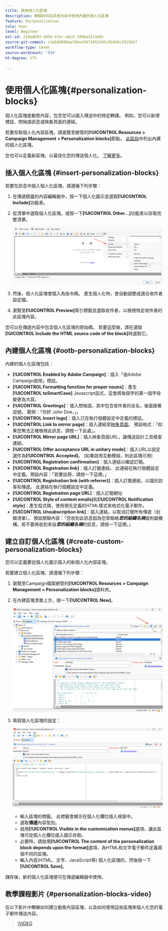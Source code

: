 ```yaml
---
title: 使用個人化區塊
description: 瞭解如何在訊息內容中使用內建的個人化區塊
feature: Personalization
role: User
level: Beginner
exl-id: 214ad693-d456-47ec-a9c8-199ba23c3d9c
source-git-commit: c248dd899ea704e43873652545c6b945c2915b57
workflow-type: tm+mt
source-wordcount: '554'
ht-degree: 17%

---
```


# 使用個人化區塊{#personalization-blocks}

個人化區塊是動態內容，包含您可以插入傳送中的特定轉譯。 例如，您可以新增標誌、問候語訊息或映象頁面的連結。

若要存取個人化內容區塊，請瀏覽至總管的&#x200B;**[!UICONTROL Resources > Campaign Management > Personalization blocks]**&#x200B;節點。 [此區段](#ootb-personalization-blocks)中列出內建的個人化區塊。

您也可以定義新區塊，以最佳化您的傳送個人化。 [了解更多](#create-custom-personalization-blocks)。

## 插入個人化區塊 {#insert-personalization-blocks}

若要在訊息中插入個人化區塊，請遵循下列步驟：

1. 在傳遞精靈的內容編輯器中，按一下個人化圖示並選取&#x200B;**[!UICONTROL Include]**&#x200B;功能表。
1. 從清單中選取個人化區塊，或按一下&#x200B;**[!UICONTROL Other...]**&#x200B;功能表以存取完整清單。

   ![](assets/perso-content-block.png)

1. 然後，個人化區塊會插入為指令碼。 產生個人化時，會自動調整成適合收件者設定檔。
1. 瀏覽至&#x200B;**[!UICONTROL Preview]**&#x200B;索引標籤並選取收件者，以檢視特定收件者的此區塊內容。

您可以在傳遞內容中包含個人化區塊的原始碼。 若要這麼做，請在選取&#x200B;**[!UICONTROL Include the HTML source code of the block]**&#x200B;時選取它。

## 內建個人化區塊 {#ootb-personalization-blocks}

內建的個人化區塊包括：

* **[!UICONTROL Enabled by Adobe Campaign]**：插入「由Adobe Campaign啟用」標誌。
* **[!UICONTROL Formatting function for proper nouns]**：產生&#x200B;**[!UICONTROL toSmartCase]** Javascript函式，這會將每個字的第一個字母變更為大寫。
* **[!UICONTROL Greetings]**：插入問候語，其中包含收件者的全名，後面接著逗號。 範例：「你好 John Doe，」。
* **[!UICONTROL Insert logo]**：插入已在執行個體設定中定義的標誌。
* **[!UICONTROL Link to mirror page]**：插入連結至[映象頁面](mirror-page.md)。 預設格式：「如果您無法正確檢視此訊息，請按一下此處」。
* **[!UICONTROL Mirror page URL]**：插入映象頁面URL，讓傳送設計工具檢查連結。
* **[!UICONTROL Offer acceptance URL in unitary mode]**：插入URL以設定選件為&#x200B;**[!UICONTROL Accepted]**。 (如果啟用互動模組，則此區塊可用)
* **[!UICONTROL Registration confirmation]**：插入連結以確認訂閱。
* **[!UICONTROL Registration link]**：插入訂閱連結。 此連結在執行個體設定中定義。預設內容：「若要註冊，請按一下這裡。」
* **[!UICONTROL Registration link (with referrer)]**：插入訂閱連結，以識別訪客和傳遞。 此連結在執行個體設定中定義。
* **[!UICONTROL Registration page URL]**：插入訂閱網址
* **[!UICONTROL Style of content emails]**&#x200B;和&#x200B;**[!UICONTROL Notification style]**：產生程式碼，使用預先定義的HTML樣式來格式化電子郵件。
* **[!UICONTROL Unsubscription link]**：插入連結，以取消訂閱所有傳遞（封鎖清單）。 預設關聯內容：「您收到此訊息因為您曾聯絡&#x200B;***您的組織名稱***&#x200B;或附屬機構。若不要再收到來自&#x200B;***您的組織名稱***&#x200B;的訊息，請按一下這裡。」

## 建立自訂個人化區塊 {#create-custom-personalization-blocks}

您可以定義要從個人化圖示插入的新個人化內容區塊。

若要建立個人化區塊，請遵循下列步驟：

1. 瀏覽至Campaign檔案總管的&#x200B;**[!UICONTROL Resources > Campaign Management > Personalization blocks]**&#x200B;資料夾。
1. 在內建區塊清單上方，按一下&#x200B;**[!UICONTROL New]**。

   ![](assets/perso-new-block.png)

1. 填寫個人化區塊的設定：

   ![](assets/perso-custom-block.png)

   * 輸入區塊的標籤。 此標籤會顯示在個人化欄位插入視窗中。
   * 選取&#x200B;**傳遞**&#x200B;內容型別。
   * 啟用&#x200B;**[!UICONTROL Visible in the customization menus]**&#x200B;選項，讓此區塊可從個人化欄位插入圖示存取。
   * 必要時，請啟用&#x200B;**[!UICONTROL The content of the personalization block depends upon the format]**&#x200B;選項，為HTML和文字電子郵件定義兩個不同的區塊。
   * 輸入內容(HTML、文字、JavaScript等) 個人化區塊的，然後按一下&#x200B;**[!UICONTROL Save]**。

儲存後，新的個人化區塊便可在傳遞編輯器中使用。

## 教學課程影片 {#personalization-blocks-video}

在以下影片中瞭解如何建立動態內容區塊，以及如何使用這些區塊來個人化您的電子郵件傳送內容。

>[!VIDEO](https://video.tv.adobe.com/v/342088?quality=12)
